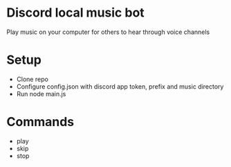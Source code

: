 # Discord local music bot
Play music on your computer for others to hear through voice channels

# Setup

 - Clone repo
 - Configure config.json with discord app token, prefix and music directory
 - Run node main.js

# Commands

 - play
 - skip
 - stop
